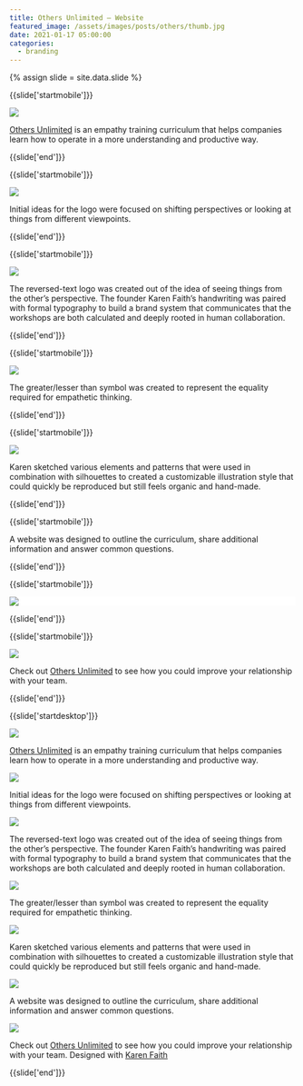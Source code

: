```yaml
---
title: Others Unlimited — Website
featured_image: /assets/images/posts/others/thumb.jpg
date: 2021-01-17 05:00:00
categories:
  - branding
---
```


{% assign slide = site.data.slide %}

{{slide['startmobile']}}

<div>
  <img
    class='full-height' 
    src='{{ site.url }}/assets/images/posts/others/others-mobile-1.png'
  />
</div>

<p class="bg"><a href="https://www.othersunlimited.com/">Others Unlimited</a> is an empathy training curriculum that helps companies learn how to operate in a more understanding and productive way.</p>

{{slide['end']}}

{{slide['startmobile']}}

<div>
  <img
    class='full-height' 
    src='{{ site.url }}/assets/images/posts/others/others-mobile-2.png'
  />
</div>

<p class="bg">Initial ideas for the logo were focused on shifting perspectives or looking at things from different viewpoints.</p>

{{slide['end']}}


{{slide['startmobile']}}

<div>
  <img
    class='full-height' 
    src='{{ site.url }}/assets/images/posts/others/others-mobile-3.png'
  />
</div>

<p class="bg">The reversed-text logo was created out of the idea of seeing things from the other’s perspective. The founder Karen Faith’s handwriting was paired with formal typography to build a brand system that communicates that the workshops are both calculated and deeply rooted in human collaboration.</p>

{{slide['end']}}


{{slide['startmobile']}}

<div>
  <img
    class='full-height' 
    src='{{ site.url }}/assets/images/posts/others/others-mobile-4.png'
  />
</div>

<p class="bg">The greater/lesser than symbol was created to represent the equality required for empathetic thinking.</p>

{{slide['end']}}


{{slide['startmobile']}}

<div>
  <img
    class='full-height' 
    src='{{ site.url }}/assets/images/posts/others/others-mobile-5.png'
  />
</div>

<p class="bg-dark">Karen sketched various elements and patterns that were used in combination with silhouettes to created a customizable illustration style that could quickly be reproduced but still feels organic and hand-made.</p>

{{slide['end']}}

{{slide['startmobile']}}

<p>A website was designed to outline the curriculum, share additional information and answer common questions.</p>

{{slide['end']}}

{{slide['startmobile']}}

<div style="background: white">
  <img
    class='full-height' 
    src='{{ site.url }}/assets/images/posts/others/others-mobile-6.png'
  />
</div>

{{slide['end']}}

{{slide['startmobile']}}

<div>
  <img
    class='full-height' 
    src='{{ site.url }}/assets/images/posts/others/others-mobile-7.png'
  />
</div>

<p class="bg">Check out <a href="https://www.othersunlimited.com/">Others Unlimited</a> to see how you could improve your relationship with your team.</p>

{{slide['end']}}


{{slide['startdesktop']}}

<div>
  <img
    class='full-width' 
    src='{{ site.url }}/assets/images/posts/others/others-1.jpg'
  />
</div>

<p class="bg"><a href="https://www.othersunlimited.com/">Others Unlimited</a> is an empathy training curriculum that helps companies learn how to operate in a more understanding and productive way.</p>

<div>
  <img
    src='{{ site.url }}/assets/images/posts/others/others-grid-1.png'
  />
</div>

<p class="bg">Initial ideas for the logo were focused on shifting perspectives or looking at things from different viewpoints.</p>

<div>
  <img
    src='{{ site.url }}/assets/images/posts/others/others-grid-2.png'
  />
</div>

<p class="bg">The reversed-text logo was created out of the idea of seeing things from the other’s perspective. The founder Karen Faith’s handwriting was paired with formal typography to build a brand system that communicates that the workshops are both calculated and deeply rooted in human collaboration.</p>

<div>
  <img
    src='{{ site.url }}/assets/images/posts/others/others-grid-3.png'
  />
</div>

<p class="bg">The greater/lesser than symbol was created to represent the equality required for empathetic thinking.</p>

<div>
  <img
    src='{{ site.url }}/assets/images/posts/others/others-grid-4.png'
  />
</div>

<p class="bg-dark">Karen sketched various elements and patterns that were used in combination with silhouettes to created a customizable illustration style that could quickly be reproduced but still feels organic and hand-made.</p>

<div>
  <img
    src='{{ site.url }}/assets/images/posts/others/others-grid-5.png'
  />
</div>

<p class="bg-dark">A website was designed to outline the curriculum, share additional information and answer common questions.</p>

<div>
  <img
    src='{{ site.url }}/assets/images/posts/others/others-animation.gif'
  />
</div>

<p class="bg">Check out <a href="https://www.othersunlimited.com/">Others Unlimited</a> to see how you could improve your relationship with your team. Designed with <a href="https://karenfaith.com/">Karen Faith</a></p>

{{slide['end']}}
